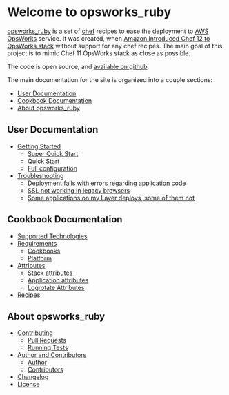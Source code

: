 # Welcome to opsworks_ruby

[opsworks\_ruby](https://github.com/ajgon/opsworks_ruby) is a set of [chef](https://www.chef.io/) recipes to ease
the deployment to [AWS OpsWorks](https://aws.amazon.com/opsworks/) service. It was created, when
[Amazon introduced Chef 12 to OpsWorks stack](https://blogs.aws.amazon.com/application-management/post/Tx1T5HNA1TSU8NH/AWS-OpsWorks-Now-Supports-Chef-12-for-Linux)
without support for any chef recipes. The main goal of this project is to mimic Chef 11 OpsWorks stack as close as possible.

The code is open source, and [available on github](https://github.com/ajgon/opsworks_ruby).

The main documentation for the site is organized into a couple sections:

- [User Documentation](#user-documentation)
- [Cookbook Documentation](#cookbook-documentation)
- [About opsworks\_ruby](#about-opsworks_ruby)

## User Documentation

- [Getting Started](getting-started.md)
    - [Super Quick Start](getting-started.md#super-quick-start)
    - [Quick Start](getting-started.md#quick-start)
    - [Full configuration](getting-started.md#full-configuration)
- [Troubleshooting](troubleshooting.md)
    - [Deployment fails with errors regarding application code](troubleshooting.md#deployment-fails-with-errors-regarding-application-code)
    - [SSL not working in legacy browsers](troubleshooting.md#ssl-not-working-in-legacy-browsers)
    - [Some applications on my Layer deploys, some of them not](troubleshooting.md#some-applications-on-my-layer-deploys-some-of-them-not)

## Cookbook Documentation

- [Supported Technologies](support.md)
- [Requirements](requirements.md)
    - [Cookbooks](requirements.md#cookbooks)
    - [Platform](requirements.md#platform)
- [Attributes](attributes.md)
    - [Stack attributes](attributes.md#stack-attributes)
    - [Application attributes](attributes.md#application-attributes)
    - [Logrotate Attributes](attributes.md#logrotate-attributes)
- [Recipes](recipes.md)

## About opsworks_ruby

- [Contributing](contributing.md)
    - [Pull Requests](contributing.md#pull-requests)
    - [Running Tests](contributing.md#running-tests)
- [Author and Contributors](team.md)
    - [Author](team.md#author)
    - [Contributors](team.md#contributors)
- [Changelog](changelog.md)
- [License](license.md)
